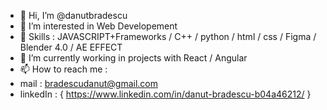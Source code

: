 - 👋 Hi, I’m @danutbradescu
- 👀 I’m interested in Web Developement
- 📖 Skills : JAVASCRIPT+Frameworks / C++ / python / html / css / Figma / Blender 4.0 / AE EFFECT
- 🌱 I’m currently working in projects with React / Angular
- 📫 How to reach me :
- mail : bradescudanut@gmail.com
- linkedIn : { https://www.linkedin.com/in/danut-bradescu-b04a46212/ }

<!---
danutbradescu/danutbradescu is a ✨ special ✨ repository because its `README.md` (this file) appears on your GitHub profile.
You can click the Preview link to take a look at your changes.
--->
